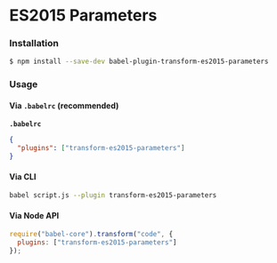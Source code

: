 # ES2015 Parameters

### Installation

```sh
$ npm install --save-dev babel-plugin-transform-es2015-parameters
```

### Usage

#### Via `.babelrc` (recommended)

**`.babelrc`**

```json
{
  "plugins": ["transform-es2015-parameters"]
}
```

#### Via CLI

```sh
babel script.js --plugin transform-es2015-parameters
```

#### Via Node API

```js
require("babel-core").transform("code", {
  plugins: ["transform-es2015-parameters"]
});
```
